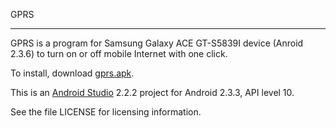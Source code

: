 GPRS
****

GPRS is a program for Samsung Galaxy ACE GT-S5839I device (Anroid
2.3.6) to turn on or off mobile Internet with one click.

To install, download
[gprs.apk](https://github.com/shgalus/gprs/blob/master/gprs.apk).

This is an [Android
Studio](https://developer.android.com/studio/index.html) 2.2.2 project
for Android 2.3.3, API level 10.

See the file LICENSE for licensing information.
